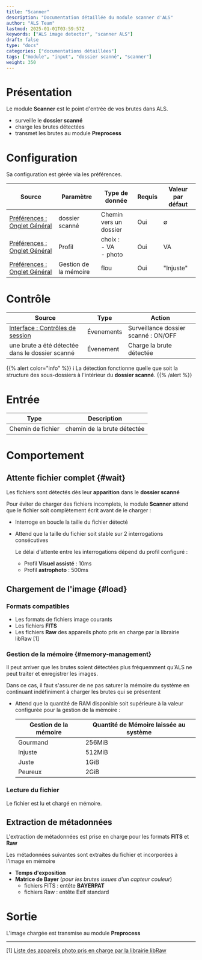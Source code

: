 ```yaml
---
title: "Scanner"
description: "Documentation détaillée du module scanner d'ALS"
author: "ALS Team"
lastmod: 2025-01-01T03:59:57Z
keywords: ["ALS image detector", "scanner ALS"]
draft: false
type: "docs"
categories: ["documentations détaillées"]
tags: ["module", "input", "dossier scanné", "scanner"]
weight: 350
---
```


# Présentation

Le module **Scanner** est le point d'entrée de vos brutes dans ALS.

- surveille le **dossier scanné**
- charge les brutes détectées
- transmet les brutes au module **Preprocess**

# Configuration

Sa configuration est gérée via les préférences.

| Source                                                                           | Paramètre             | Type de donnée                 | Requis   | Valeur par défaut |
|----------------------------------------------------------------------------------|-----------------------|--------------------------------|----------|-------------------|
| [Préférences : Onglet Général](../../userguide/preferences/general/#scan-folder) | dossier scanné        | Chemin vers un dossier         | Oui      | ∅                 |
| [Préférences : Onglet Général](../../userguide/preferences/general/#profile)     | Profil                | choix :<br>- VA<br>- photo<br> | Oui      | VA                |
| [Préférences : Onglet Général](../../userguide/preferences/general/#memory)      | Gestion de la mémoire | flou                           | Oui      | "Injuste"         |

# Contrôle

| Source                                                                            | Type        | Action                               |
|-----------------------------------------------------------------------------------|-------------|--------------------------------------|
| [Interface : Contrôles de session](../../userguide/ui/controls/#session-controls) | Évenements  | Surveillance dossier scanné : ON/OFF |
| une brute a été détectée dans le dossier scanné                                   | Évenement   | Charge la brute détectée             |

{{% alert color="info" %}}
ℹ️ La détection fonctionne quelle que soit la structure des sous-dossiers à l'intérieur du **dossier scanné**.
{{% /alert %}}

# Entrée

| Type              | Description                 |
|-------------------|-----------------------------|
| Chemin de fichier | chemin de la brute détectée |

# Comportement

## Attente fichier complet {#wait}

Les fichiers sont détectés dès leur **apparition** dans le **dossier scanné**

Pour éviter de charger des fichiers incomplets, le module **Scanner** attend que le fichier soit complètement 
écrit avant de le charger :

- Interroge en boucle la taille du fichier détecté
- Attend que la taille du fichier soit stable sur 2 interrogations consécutives

  Le délai d'attente entre les interrogations dépend du profil configuré :

  - Profil **Visuel assisté** : 10ms
  - Profil **astrophoto** : 500ms

## Chargement de l'image {#load}

### Formats compatibles

- Les formats de fichiers image courants
- Les fichiers **FITS**
- Les fichiers **Raw** des appareils photo pris en charge par la librairie libRaw [1]

### Gestion de la mémoire {#memory-management}

Il peut arriver que les brutes soient détectées plus fréquemment qu'ALS ne peut traiter et 
enregistrer les images. 

Dans ce cas, il faut s'assurer de ne pas saturer la mémoire du système en continuant indéfiniment à charger les brutes
qui se présentent

- Attend que la quantité de RAM disponible soit supérieure à la valeur configurée pour la gestion de la mémoire :
        
    | Gestion de la mémoire | Quantité de Mémoire laissée au système |
    |-----------------------|----------------------------------------|
    | Gourmand              | 256MiB                                 |
    | Injuste               | 512MiB                                 |
    | Juste                 | 1GiB                                   |
    | Peureux               | 2GiB                                   |

### Lecture du fichier

Le fichier est lu et chargé en mémoire.

## Extraction de métadonnées

L'extraction de métadonnées est prise en charge pour les formats **FITS** et **Raw**

Les métadonnées suivantes sont extraites du fichier et incorporées à l'image en mémoire
- **Temps d'exposition**
- **Matrice de Bayer** (_pour les brutes issues d'un capteur couleur_)
  - fichiers FITS : entête **BAYERPAT**
  - fichiers Raw : entête Exif standard

# Sortie

L'image chargée est transmise au module **Preprocess** 

---

[1] [Liste des appareils photo pris en charge par la librairie libRaw](https://www.libraw.org/supported-cameras) 